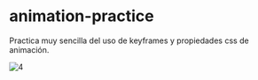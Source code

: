 # animation-practice
Practica muy sencilla del uso de keyframes y propiedades css de animación.

![4](https://github.com/user-attachments/assets/9b4c31d5-ce00-4ecb-9d6f-c88a3cebffa3)



